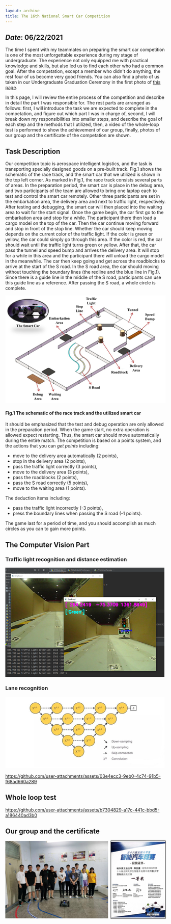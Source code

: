 ```yaml
---
layout: archive
title: The 16th National Smart Car Competition
---
```


## *Date*: 06/22/2021

The time I spent with my teammates on preparing the smart car competition is one of the most unforgettable experience during my stage of undergraduate. The experience not only equipped me with practical knowledge and skills, but also led us to find each other who had a common goal. After the competation, except a member who didn't do anything, the rest four of us become very good friends. You can also find a photo of us taken in our Undergraduate Graduation Ceremony in the first photo of [this page](/news/BA_gra.md).

In this page, I will review the entire process of the competition and describe in detail the part I was responsible for. The rest parts are arranged as follows: first, I will introduce the task we are expected to complete in the competation, and figure out which part I was in charge of, second, I will break down my responsibilities into smaller steps, and describe the goal of each step and the methods that I utilized, then, a video of the whole-loop test is performed to show the achievement of our group, finally, photos of our group and the certificate of the competation are shown.

## Task Description

Our competition topic is aerospace intelligent logistics, and the task is transporting specially designed goods on a pre-built track. Fig.1 shows the schematic of the race track, and the smart car that we utilized is shown in the top left corner. As marked in Fig.1, the race track consists several parts of areas. In the preparation period, the smart car is place in the debug area, and two participants of the team are allowed to bring one laptop each to test and control the smart car remotely. Other three participants are set in the embarkation area, the delivery area and next to traffic light, respectively. After testing and debugging, the smart car will then placed into the waiting area to wait for the start signal. Once the game begin, the car first go to the embarkation area and stop for a while. The participant there then load a cargo model on the top of the car. Then the car continue moving forward and stop in front of the stop line. Whether the car should keep moving depends on the current color of the traffic light. If the color is green or yellow, the car could simply go through this area. If the color is red, the car should wait until the traffic light turns green or yellow. After that, the car pass the tunnel and speed bump and arrives the delivery area. It will stop for a while in this area and the participant there will unload the cargo model in the meanwhile. The car then keep going and get across the roadblocks to arrive at the start of the S road. In the S road area, the car should moving without touching the boundary lines (the redline and the blue line in Fig.1). Since there is a guide line in the middle of the S road, participants can use this guide line as a reference. After passing the S road, a whole circle is complete. 

<img src="/news/smart_car_imgs/road.png">

#### Fig.1 The schematic of the race track and the utilized smart car

It should be emphasized that the test and debug operation are only allowed in the preparation period. When the game start, no extra operation is allowed expect restarting. Thus, the smart car should move automatically during the entire match. The competition is based on a points system, and the actions that you can *get points* including: 
+ move to the delivery area automatically (2 points),
+ stop in the delivery area (2 points),
+ pass the traffic light correctly (3 points),
+ move to the delivery area (3 points),
+ pass the roadblocks (2 points),
+ pass the S road correctly (5 points),
+ move to the waiting area (1 points).

The deduction items including: 
+ pass the traffic light incorrectly (-3 points),
+ press the boundary lines when passing the S road (-1 points).

The game last for a period of time, and you should accomplish as much circles as you can to gain more points.





## The Computer Vision Part


### Traffic light recognition and distance estimation


<img src="/news/smart_car_imgs/traffic_light.png" width="500"/>


### Lane recognition


<img src="/news/smart_car_imgs/Unet.png" width="500"/>


https://github.com/user-attachments/assets/03e4ecc3-9eb0-4c74-91b5-f68ad660a289

## Whole loop test


https://github.com/user-attachments/assets/b7304829-a17c-441c-bbd5-a186440ad3b0


## Our group and the certificate



<img src="/news/smart_car_imgs/smart_car.png">



